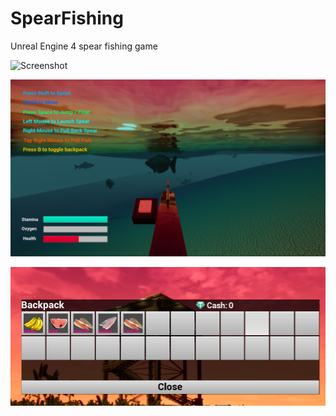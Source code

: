 # SpearFishing
Unreal Engine 4 spear fishing game

![Screenshot](https://github.com/CccrizzZ/SpearFishing/blob/master/sc1.png)

![Screenshot](https://github.com/CccrizzZ/SpearFishing/blob/master/sc2.png)

![Screenshot](https://github.com/CccrizzZ/SpearFishing/blob/master/inventory.png)
